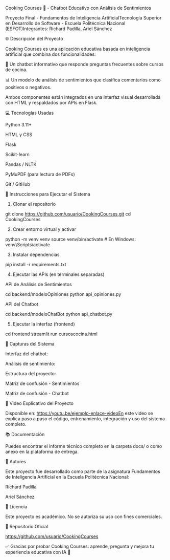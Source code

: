 Cooking Courses 🍳 - Chatbot Educativo con Análisis de Sentimientos

Proyecto Final - Fundamentos de Inteligencia ArtificialTecnología Superior en Desarrollo de Software - Escuela Politécnica Nacional (ESFOT)Integrantes: Richard Padilla, Ariel Sánchez

🌐 Descripción del Proyecto

Cooking Courses es una aplicación educativa basada en inteligencia artificial que combina dos funcionalidades:

🤖 Un chatbot informativo que responde preguntas frecuentes sobre cursos de cocina.

📊 Un modelo de análisis de sentimientos que clasifica comentarios como positivos o negativos.

Ambos componentes están integrados en una interfaz visual desarrollada con HTML y respaldados por APIs en Flask.

💻 Tecnologías Usadas

Python 3.11+

HTML y CSS

Flask

Scikit-learn

Pandas / NLTK

PyMuPDF (para lectura de PDFs)

Git / GitHub

🚀 Instrucciones para Ejecutar el Sistema

1. Clonar el repositorio

git clone https://github.com/usuario/CookingCourses.git
cd CookingCourses

2. Crear entorno virtual y activar

python -m venv venv
source venv/bin/activate   # En Windows: venv\Scripts\activate

3. Instalar dependencias

pip install -r requirements.txt

4. Ejecutar las APIs (en terminales separadas)

API de Análisis de Sentimientos

cd backend/modeloOpiniones
python api_opiniones.py

API del Chatbot

cd backend/modeloChatBot
python api_chatbot.py

5. Ejecutar la interfaz (frontend)

cd frontend
streamlit run cursoscocina.html

🎨 Capturas del Sistema

Interfaz del chatbot:



Análisis de sentimiento:



Estructura del proyecto:



Matriz de confusión - Sentimientos



Matriz de confusión - Chatbot



🎥 Video Explicativo del Proyecto

Disponible en: https://youtu.be/ejemplo-enlace-videoEn este video se explica paso a paso el código, entrenamiento, integración y uso del sistema completo.

📚 Documentación

Puedes encontrar el informe técnico completo en la carpeta docs/ o como anexo en la plataforma de entrega.

🙌 Autores

Este proyecto fue desarrollado como parte de la asignatura Fundamentos de Inteligencia Artificial en la Escuela Politécnica Nacional:

Richard Padilla

Ariel Sánchez

🚧 Licencia

Este proyecto es académico. No se autoriza su uso con fines comerciales.

🔗 Repositorio Oficial

https://github.com/usuario/CookingCourses

✅ Gracias por probar Cooking Courses: aprende, pregunta y mejora tu experiencia educativa con IA 🌟


